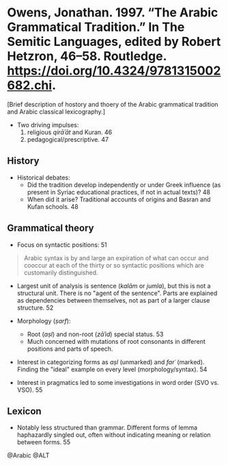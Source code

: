 # Owens, Jonathan. 1997. “The Arabic Grammatical Tradition.” In The Semitic Languages, edited by Robert Hetzron, 46–58. Routledge. https://doi.org/10.4324/9781315002682.chi.

[Brief description of hostory and thoery of the Arabic grammatical tradition and Arabic classical lexicography.]

- Two driving impulses:
  1. religious *qirāʾāt* and Kuran. 46
  2. pedagogical/prescriptive. 47

## History

- Historical debates:
  - Did the tradition develop independently or under Greek influence (as present in Syriac educational practices, if not in actual texts)? 48
  - When did it arise? Traditional accounts of origins and Basran and Kufan schools. 48

## Grammatical theory

- Focus on syntactic positions: 51 

> Arabic syntax is by and large an expiration of what can occur and cooccur at each of the thirty or so syntactic positions which are customarily distinguished.

- Largest unit of analysis is sentence (*kalām* or *jumla*), but this is not a structural unit. There is no "agent of the sentence". Parts are explained as dependencies between themselves, not as part of a larger clause structure. 52

- Morphology (*ṣarf*):
  - Root (*aṣl*) and non-root (*zāʾid*) special status. 53
  - Much concerned with mutations of root consonants in different positions and parts of speech.

- Interest in categorizing forms as *aṣl* (unmarked) and *farʿ* (marked). Finding the "ideal" example on every level (morphology/syntax). 54

- Interest in pragmatics led to some investigations in word order (SVO vs. VSO). 55

## Lexicon

- Notably less structured than grammar. Different forms of lemma haphazardly singled out, often without indicating meaning or relation between forms. 55

@Arabic
@ALT




